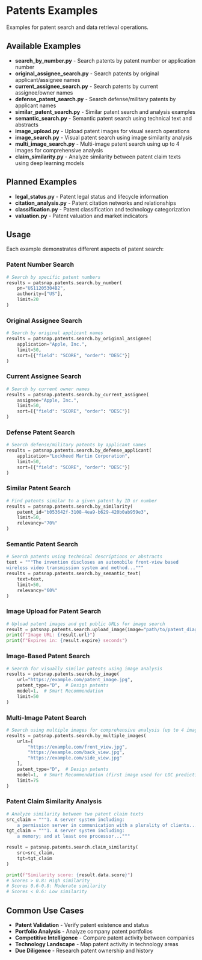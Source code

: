 # Patents Examples

Examples for patent search and data retrieval operations.

## Available Examples

- **search_by_number.py** - Search patents by patent number or application number
- **original_assignee_search.py** - Search patents by original applicant/assignee names
- **current_assignee_search.py** - Search patents by current assignee/owner names
- **defense_patent_search.py** - Search defense/military patents by applicant names
- **similar_patent_search.py** - Similar patent search and analysis examples
- **semantic_search.py** - Semantic patent search using technical text and abstracts
- **image_upload.py** - Upload patent images for visual search operations
- **image_search.py** - Visual patent search using image similarity analysis
- **multi_image_search.py** - Multi-image patent search using up to 4 images for comprehensive analysis
- **claim_similarity.py** - Analyze similarity between patent claim texts using deep learning models

## Planned Examples

- **legal_status.py** - Patent legal status and lifecycle information
- **citation_analysis.py** - Patent citation networks and relationships
- **classification.py** - Patent classification and technology categorization
- **valuation.py** - Patent valuation and market indicators

## Usage

Each example demonstrates different aspects of patent search:

### Patent Number Search
```python
# Search by specific patent numbers
results = patsnap.patents.search.by_number(
    pn="US11205304B2",
    authority=["US"],
    limit=20
)
```

### Original Assignee Search  
```python
# Search by original applicant names
results = patsnap.patents.search.by_original_assignee(
    application="Apple, Inc.",
    limit=50,
    sort=[{"field": "SCORE", "order": "DESC"}]
)
```

### Current Assignee Search
```python
# Search by current owner names
results = patsnap.patents.search.by_current_assignee(
    assignee="Apple, Inc.",
    limit=50,
    sort=[{"field": "SCORE", "order": "DESC"}]
)
```

### Defense Patent Search
```python
# Search defense/military patents by applicant names
results = patsnap.patents.search.by_defense_applicant(
    application="Lockheed Martin Corporation",
    limit=50,
    sort=[{"field": "SCORE", "order": "DESC"}]
)
```

### Similar Patent Search
```python
# Find patents similar to a given patent by ID or number
results = patsnap.patents.search.by_similarity(
    patent_id="b053642f-3108-4ea9-b629-420b0ab959e3",
    limit=50,
    relevancy="70%"
)
```

### Semantic Patent Search
```python
# Search patents using technical descriptions or abstracts
text = """The invention discloses an automobile front-view based 
wireless video transmission system and method..."""
results = patsnap.patents.search.by_semantic_text(
    text=text,
    limit=50,
    relevancy="60%"
)
```

### Image Upload for Patent Search
```python
# Upload patent images and get public URLs for image search
result = patsnap.patents.search.upload_image(image="path/to/patent_diagram.jpg")
print(f"Image URL: {result.url}")
print(f"Expires in: {result.expire} seconds")
```

### Image-Based Patent Search
```python
# Search for visually similar patents using image analysis
results = patsnap.patents.search.by_image(
    url="https://example.com/patent_image.jpg",
    patent_type="D",  # Design patents
    model=1,  # Smart Recommendation
    limit=50
)
```

### Multi-Image Patent Search
```python
# Search using multiple images for comprehensive analysis (up to 4 images)
results = patsnap.patents.search.by_multiple_images(
    urls=[
        "https://example.com/front_view.jpg",
        "https://example.com/back_view.jpg",
        "https://example.com/side_view.jpg"
    ],
    patent_type="D",  # Design patents
    model=1,  # Smart Recommendation (first image used for LOC prediction)
    limit=75
)
```

### Patent Claim Similarity Analysis
```python
# Analyze similarity between two patent claim texts
src_claim = """1. A server system including:
    a permission server in communication with a plurality of clients..."""
tgt_claim = """1. A server system including:
    a memory; and at least one processor..."""

result = patsnap.patents.search.claim_similarity(
    src=src_claim,
    tgt=tgt_claim
)

print(f"Similarity score: {result.data.score}")
# Scores > 0.8: High similarity
# Scores 0.6-0.8: Moderate similarity  
# Scores < 0.6: Low similarity
```

## Common Use Cases

- **Patent Validation** - Verify patent existence and status
- **Portfolio Analysis** - Analyze company patent portfolios
- **Competitive Intelligence** - Compare patent activity between companies
- **Technology Landscape** - Map patent activity in technology areas
- **Due Diligence** - Research patent ownership and history
